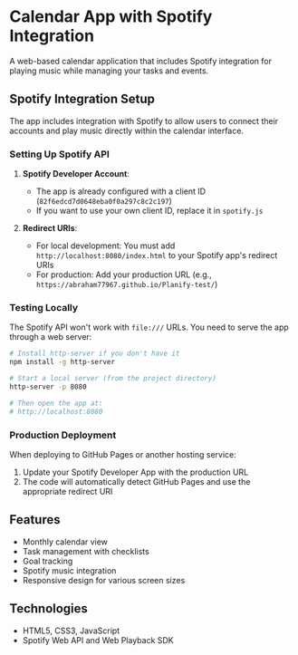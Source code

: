 # Calendar App with Spotify Integration

A web-based calendar application that includes Spotify integration for playing music while managing your tasks and events.

## Spotify Integration Setup

The app includes integration with Spotify to allow users to connect their accounts and play music directly within the calendar interface.

### Setting Up Spotify API

1. **Spotify Developer Account**:
   - The app is already configured with a client ID (`82f6edcd7d0648eba0f0a297c8c2c197`)
   - If you want to use your own client ID, replace it in `spotify.js`

2. **Redirect URIs**:
   - For local development: You must add `http://localhost:8080/index.html` to your Spotify app's redirect URIs
   - For production: Add your production URL (e.g., `https://abraham77967.github.io/Planify-test/`)

### Testing Locally

The Spotify API won't work with `file:///` URLs. You need to serve the app through a web server:

```bash
# Install http-server if you don't have it
npm install -g http-server

# Start a local server (from the project directory)
http-server -p 8080

# Then open the app at:
# http://localhost:8080
```

### Production Deployment

When deploying to GitHub Pages or another hosting service:

1. Update your Spotify Developer App with the production URL
2. The code will automatically detect GitHub Pages and use the appropriate redirect URI

## Features

- Monthly calendar view
- Task management with checklists
- Goal tracking
- Spotify music integration
- Responsive design for various screen sizes

## Technologies

- HTML5, CSS3, JavaScript
- Spotify Web API and Web Playback SDK